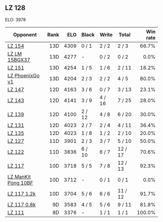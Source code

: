 ## LZ 128 ##

ELO: 3978

Opponent | Rank | ELO | Black | Write | Total | Win rate
---------|-----:|----:|-------|-------|-------|-------:
[LZ 154](LZ%20154.md) | 13D | 4309 | 0 / 1 | 2 / 2 | 2 / 3 | 66.7%
[LZ LM 15BGX37](LZ%20LM%2015BGX37.md) | 13D | 4277 | - | 0 / 2 | 0 / 2 | 0.0%
[LZ 151](LZ%20151.md) | 13D | 4254 | 1 / 5 | 1 / 6 | 2 / 11 | 18.2%
[LZ PhoenixGo v1](LZ%20PhoenixGo%20v1.md) | 13D | 4204 | 2 / 3 | 2 / 2 | 4 / 5 | 80.0%
[LZ 147](LZ%20147.md) | 12D | 4163 | 3 / 6 | 0 / 7 | 3 / 13 | 23.1%
[LZ 143](LZ%20143.md) | 12D | 4141 | 3 / 9 | 4 / 16 | 7 / 25 | 28.0%
[LZ 139](LZ%20139.md) | 12D | 4100 | 2 / 12 | 4 / 8 | 6 / 20 | 30.0%
[LZ 131](LZ%20131.md) | 12D | 4023 | 2 / 7 | 2 / 4 | 4 / 11 | 36.4%
[LZ 135](LZ%20135.md) | 12D | 4023 | 1 / 8 | 1 / 2 | 2 / 10 | 20.0%
[LZ 127](LZ%20127.md) | 11D | 3901 | 2 / 3 | 3 / 7 | 5 / 10 | 50.0%
[LZ 122](LZ%20122.md) | 11D | 3836 | 6 / 10 | 6 / 7 | 12 / 17 | 70.6%
[LZ 117](LZ%20117.md) | 10D | 3718 | 5 / 5 | 7 / 8 | 12 / 13 | 92.3%
[LZ ManKit Pong 10BF](LZ%20ManKit%20Pong%2010BF.md) | 10D | 3712 | - | 0 / 1 | 0 / 1 | 0.0%
[LZ 117 1.2k](LZ%20117%201.2k.md) | 10D | 3704 | 5 / 6 | 6 / 6 | 11 / 12 | 91.7%
[LZ 117 0.8k](LZ%20117%200.8k.md) | 9D | 3583 | 4 / 5 | 5 / 6 | 9 / 11 | 81.8%
[LZ 111](LZ%20111.md) | 8D | 3376 | - | 1 / 1 | 1 / 1 | 100.0%
